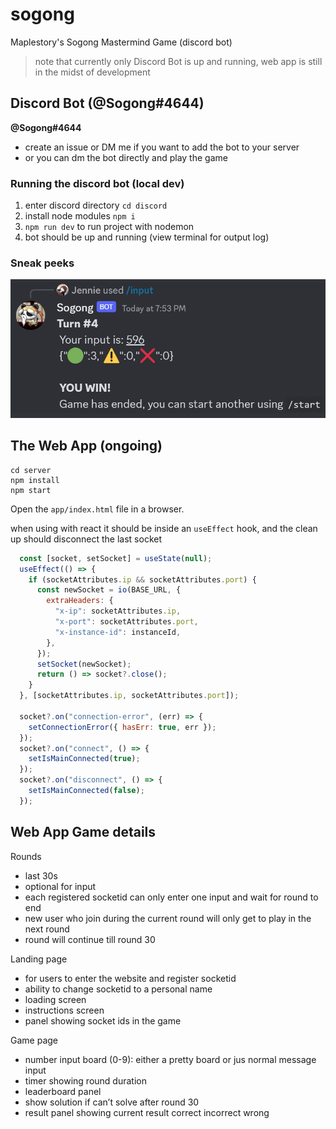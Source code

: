 # sogong
Maplestory's Sogong Mastermind Game (discord bot)
> note that currently only Discord Bot is up and running, 
> web app is still in the midst of development

## Discord Bot (@Sogong#4644)
**@Sogong#4644**
- create an issue or DM me if you want to add the bot to your server
- or you can dm the bot directly and play the game

### Running the discord bot (local dev)
1. enter discord directory `cd discord`
2. install node modules `npm i`
3. `npm run dev` to run project with nodemon
4. bot should be up and running (view terminal for output log)

### Sneak peeks
![discord bot](/images/sogongExample.png?raw=true "discord bot")

## The Web App (ongoing)

```
cd server
npm install
npm start
```

Open the `app/index.html` file in a browser. 


when using with react it should be inside an `useEffect` hook, and the clean up should 
disconnect the last socket

```js
  const [socket, setSocket] = useState(null);
  useEffect(() => {
    if (socketAttributes.ip && socketAttributes.port) {
      const newSocket = io(BASE_URL, {
        extraHeaders: {
          "x-ip": socketAttributes.ip,
          "x-port": socketAttributes.port,
          "x-instance-id": instanceId,
        },
      });
      setSocket(newSocket);
      return () => socket?.close();
    }
  }, [socketAttributes.ip, socketAttributes.port]);

  socket?.on("connection-error", (err) => {
    setConnectionError({ hasErr: true, err });
  });
  socket?.on("connect", () => {
    setIsMainConnected(true);
  });
  socket?.on("disconnect", () => {
    setIsMainConnected(false);
  });
```

<!-- ## Run the discord bot
1. change guildid to the discord server you want the bot to run in
2. update .env's guildid
3. run `node commands.js` to insert the bot commands
4. upload your files to the bot hosting provider e.g cybrancee
5. host the discord bot on the provider platform and start
6. you should be able to see that the bot is online and use its functions (/start, /input number)

> running locally: `npm run dev` for nodemon packager -->

## Web App Game details
Rounds
- last 30s
- optional for input
- each registered socketid can only enter one input and wait for round to end
- new user who join during the current round will only get to play in the next round
- round will continue till round 30

Landing page
- for users to enter the website and register socketid
- ability to change socketid to a personal name
- loading screen
- instructions screen
- panel showing socket ids in the game

Game page
- number input board (0-9): either a pretty board or jus normal message input
- timer showing round duration
- leaderboard panel
- show solution if can’t solve after round 30
- result panel showing current result correct incorrect wrong
